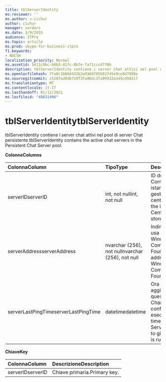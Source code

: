 ```yaml
---
title: tblServerIdentity
ms.reviewer: ''
ms.author: v-cichur
author: cichur
manager: serdars
ms.date: 3/9/2015
audience: ITPro
ms.topic: article
ms.prod: skype-for-business-itpro
f1.keywords:
- NOCSH
localization_priority: Normal
ms.assetid: 5411c9bc-b0b3-41fc-8b7e-fa71cccd770b
description: tblServerIdentity contiene i server chat attivi nel pool di server Chat persistente.
ms.openlocfilehash: 7fa8c1b804432b3a9368785682f45e9ce8d7898e
ms.sourcegitcommit: c528fad9db719f3fa96dc3fa99332a349cd9d317
ms.translationtype: MT
ms.contentlocale: it-IT
ms.lasthandoff: 01/12/2021
ms.locfileid: "49831496"
---
```

# <a name="tblserveridentity"></a><span data-ttu-id="13ef4-103">tblServerIdentity</span><span class="sxs-lookup"><span data-stu-id="13ef4-103">tblServerIdentity</span></span>
 
<span data-ttu-id="13ef4-104">tblServerIdentity contiene i server chat attivi nel pool di server Chat persistente.</span><span class="sxs-lookup"><span data-stu-id="13ef4-104">tblServerIdentity contains the active chat servers in the Persistent Chat Server pool.</span></span>
  
<span data-ttu-id="13ef4-105">**Colonne**</span><span class="sxs-lookup"><span data-stu-id="13ef4-105">**Columns**</span></span>

|<span data-ttu-id="13ef4-106">**Colonna**</span><span class="sxs-lookup"><span data-stu-id="13ef4-106">**Column**</span></span>|<span data-ttu-id="13ef4-107">**Tipo**</span><span class="sxs-lookup"><span data-stu-id="13ef4-107">**Type**</span></span>|<span data-ttu-id="13ef4-108">**Descrizione**</span><span class="sxs-lookup"><span data-stu-id="13ef4-108">**Description**</span></span>|
|:-----|:-----|:-----|
|<span data-ttu-id="13ef4-109">serverID</span><span class="sxs-lookup"><span data-stu-id="13ef4-109">serverID</span></span>  <br/> |<span data-ttu-id="13ef4-110">int, not null</span><span class="sxs-lookup"><span data-stu-id="13ef4-110">int, not null</span></span>  <br/> |<span data-ttu-id="13ef4-111">ID del server.</span><span class="sxs-lookup"><span data-stu-id="13ef4-111">Server ID.</span></span> <span data-ttu-id="13ef4-112">Corrisponde all'ID istanza dell'archivio di gestione centrale.</span><span class="sxs-lookup"><span data-stu-id="13ef4-112">Corresponds to the instance ID from Central Management store.</span></span>  <br/> |
|<span data-ttu-id="13ef4-113">serverAddress</span><span class="sxs-lookup"><span data-stu-id="13ef4-113">serverAddress</span></span>  <br/> |<span data-ttu-id="13ef4-114">nvarchar (256), not null</span><span class="sxs-lookup"><span data-stu-id="13ef4-114">nvarchar (256), not null</span></span>  <br/> |<span data-ttu-id="13ef4-115">Indirizzo del server che usa l'indirizzo di Windows Communication Foundation.</span><span class="sxs-lookup"><span data-stu-id="13ef4-115">Server address using the Windows Communication Foundation address.</span></span>  <br/> |
|<span data-ttu-id="13ef4-116">serverLastPingTime</span><span class="sxs-lookup"><span data-stu-id="13ef4-116">serverLastPingTime</span></span>  <br/> |<span data-ttu-id="13ef4-117">datetime</span><span class="sxs-lookup"><span data-stu-id="13ef4-117">datetime</span></span>  <br/> |<span data-ttu-id="13ef4-118">Ora dell'ultimo aggiornamento di questa riga eseguito dal Channel Server per confermare che è in esecuzione.</span><span class="sxs-lookup"><span data-stu-id="13ef4-118">The latest time that the Channel Server updated this row to give evidence that it is running.</span></span>  <br/> |
   
<span data-ttu-id="13ef4-119">**Chiave**</span><span class="sxs-lookup"><span data-stu-id="13ef4-119">**Key**</span></span>

|<span data-ttu-id="13ef4-120">**Colonna**</span><span class="sxs-lookup"><span data-stu-id="13ef4-120">**Column**</span></span>|<span data-ttu-id="13ef4-121">**Descrizione**</span><span class="sxs-lookup"><span data-stu-id="13ef4-121">**Description**</span></span>|
|:-----|:-----|
|<span data-ttu-id="13ef4-122">serverID</span><span class="sxs-lookup"><span data-stu-id="13ef4-122">serverID</span></span>  <br/> |<span data-ttu-id="13ef4-123">Chiave primaria.</span><span class="sxs-lookup"><span data-stu-id="13ef4-123">Primary key.</span></span>  <br/> |
   

